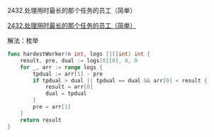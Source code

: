 2432.处理用时最长的那个任务的员工（简单）

[2432.处理用时最长的那个任务的员工（简单）](https://leetcode.cn/problems/the-employee-that-worked-on-the-longest-task/)



解法：枚举

```go
func hardestWorker(n int, logs [][]int) int {
	result, pre, dual := logs[0][0], 0, 0
	for _, arr := range logs {
		tpdual := arr[1] - pre
		if tpdual > dual || tpdual == dual && arr[0] < result {
			result = arr[0]
			dual = tpdual
		}
		pre = arr[1]
	}
	return result
}
```


